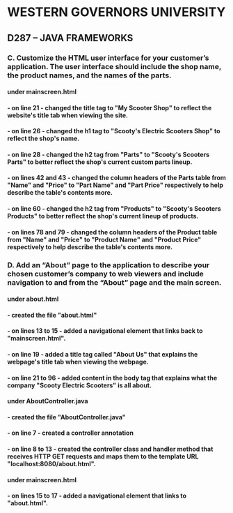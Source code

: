 # WESTERN GOVERNORS UNIVERSITY 
## D287 – JAVA FRAMEWORKS


### C. Customize the HTML user interface for your customer’s application. The user interface should include the shop name, the product names, and the names of the parts.

#### under mainscreen.html

#### - on line 21 - changed the title tag to "My Scooter Shop" to reflect the website's title tab when viewing the site. 
#### - on line 26 - changed the h1 tag to "Scooty's Electric Scooters Shop" to reflect the shop's name.
#### - on line 28 - changed the h2 tag from "Parts" to "Scooty's Scooters Parts" to better reflect the shop's current custom parts lineup.
#### - on lines 42 and 43 - changed the column headers of the Parts table from "Name" and "Price" to "Part Name" and "Part Price" respectively to help describe the table's contents more.
#### - on line 60 - changed the h2 tag from "Products" to "Scooty's Scooters Products" to better reflect the shop's current lineup of products.
#### - on lines 78 and 79 - changed the column headers of the Product table from "Name" and "Price" to "Product Name" and "Product Price" respectively to help describe the table's contents more.


### D.  Add an “About” page to the application to describe your chosen customer’s company to web viewers and include navigation to and from the “About” page and the main screen.

#### under about.html

#### - created the file "about.html"
#### - on lines 13 to 15 - added a navigational element that links back to "mainscreen.html".
#### - on line 19  - added a title tag called "About Us" that explains the webpage's title tab when viewing the webpage.
#### - on line 21 to 96 - added content in the body tag that explains what the company "Scooty Electric Scooters" is all about.

#### under AboutController.java

#### - created the file "AboutController.java"
#### - on line 7 - created a controller annotation
#### - on line 8 to 13 - created the controller class and handler method that receives HTTP GET requests and maps them to the template URL "localhost:8080/about.html".

#### under mainscreen.html

#### - on lines 15 to 17 - added a navigational element that links to "about.html".



